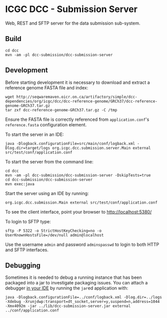 ICGC DCC - Submission Server
===

Web, REST and SFTP server for the data submission sub-system.

Build
---

	cd dcc
	mvn -am -pl dcc-submission/dcc-submission-server


Development
---

Before starting development it is necessary to download and extract a reference genome FASTA file and index: 

	wget http://seqwaremaven.oicr.on.ca/artifactory/simple/dcc-dependencies/org/icgc/dcc/dcc-reference-genome/GRCh37/dcc-reference-genome-GRCh37.tar.gz
	tar zxf dcc-reference-genome-GRCh37.tar.gz -C /tmp

Ensure the FASTA file is correctly referenced from `application.conf`'s `reference.fasta` configuration element.

To start the server in an IDE:

	java -Dlogback.configurationFile=src/main/conf/logback.xml -Dlog.dir=target/logs org.icgc.dcc.submission.server.Main external src/test/conf/application.conf

To start the server from the command line:

	cd dcc
	mvn -am -pl dcc-submission/dcc-submission-server -DskipTests=true
	cd dcc-submission/dcc-submission-server
	mvn exec:java


Start the server using an IDE by running:

	org.icgc.dcc.submission.Main external src/test/conf/application.conf

To see the client interface, point your browser to [http://localhost:5380/](http://localhost:5380/)

To login to SFTP type:

	sftp -P 5322 -o StrictHostKeyChecking=no -o UserKnownHostsFile=/dev/null admin@localhost

Use the username `admin` and password `adminspasswd` to login to both HTTP and SFTP interfaces.

Debugging
---

Sometimes it is needed to debug a running instance that has been packaged into a jar to investigate packaging issues. You can attach a debugger [in your IDE](http://www.eclipsezone.com/eclipse/forums/t53459.html) by running the `jar`ed application with:

	java -Dlogback.configurationFile=../conf/logback.xml -Dlog.dir=../logs -Xdebug -Xrunjdwp:transport=dt_socket,server=y,suspend=n,address=1044 -Xmx4092m -jar ../lib/dcc-submission-server.jar external ../conf/application.conf

